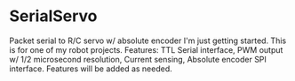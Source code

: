 # SerialServo
Packet serial to R/C servo w/ absolute encoder
I'm just getting started. This is for one of my robot projects. 
Features: TTL Serial interface, PWM output w/ 1/2 microsecond resolution, Current sensing, Absolute encoder SPI interface.
Features will be added as needed.
